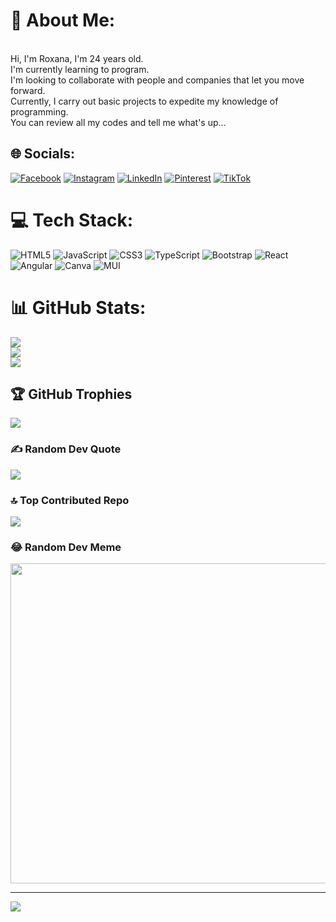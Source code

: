 # 💫 About Me:
<br>Hi, I'm Roxana, I'm 24 years old.<br>I'm currently learning to program.<br>I'm looking to collaborate with people and companies that let you move forward.<br>Currently, I carry out basic projects to expedite my knowledge of programming.<br>You can review all my codes and tell me what's up...


## 🌐 Socials:
[![Facebook](https://img.shields.io/badge/Facebook-%231877F2.svg?logo=Facebook&logoColor=white)](https://facebook.com/https://www.facebook.com/roxana.rhenals1) [![Instagram](https://img.shields.io/badge/Instagram-%23E4405F.svg?logo=Instagram&logoColor=white)](https://instagram.com/https://www.instagram.com/roxanarhenals/) [![LinkedIn](https://img.shields.io/badge/LinkedIn-%230077B5.svg?logo=linkedin&logoColor=white)](https://linkedin.com/in/https://www.linkedin.com/in/roxanarhenals/) [![Pinterest](https://img.shields.io/badge/Pinterest-%23E60023.svg?logo=Pinterest&logoColor=white)](https://pinterest.com/Roxanarhenals) [![TikTok](https://img.shields.io/badge/TikTok-%23000000.svg?logo=TikTok&logoColor=white)](https://tiktok.com/@https://twitter.com/Roxanar2501) 

# 💻 Tech Stack:
![HTML5](https://img.shields.io/badge/html5-%23E34F26.svg?style=for-the-badge&logo=html5&logoColor=white) ![JavaScript](https://img.shields.io/badge/javascript-%23323330.svg?style=for-the-badge&logo=javascript&logoColor=%23F7DF1E) ![CSS3](https://img.shields.io/badge/css3-%231572B6.svg?style=for-the-badge&logo=css3&logoColor=white) ![TypeScript](https://img.shields.io/badge/typescript-%23007ACC.svg?style=for-the-badge&logo=typescript&logoColor=white) ![Bootstrap](https://img.shields.io/badge/bootstrap-%23563D7C.svg?style=for-the-badge&logo=bootstrap&logoColor=white) ![React](https://img.shields.io/badge/react-%2320232a.svg?style=for-the-badge&logo=react&logoColor=%2361DAFB) ![Angular](https://img.shields.io/badge/angular-%23DD0031.svg?style=for-the-badge&logo=angular&logoColor=white) ![Canva](https://img.shields.io/badge/Canva-%2300C4CC.svg?style=for-the-badge&logo=Canva&logoColor=white) ![MUI](https://img.shields.io/badge/MUI-%230081CB.svg?style=for-the-badge&logo=material-ui&logoColor=white)
# 📊 GitHub Stats:
![](https://github-readme-stats.vercel.app/api?username=Roxanarhenals25&theme=vue-dark&hide_border=false&include_all_commits=false&count_private=false)<br/>
![](https://github-readme-streak-stats.herokuapp.com/?user=Roxanarhenals25&theme=vue-dark&hide_border=false)<br/>
![](https://github-readme-stats.vercel.app/api/top-langs/?username=Roxanarhenals25&theme=vue-dark&hide_border=false&include_all_commits=false&count_private=false&layout=compact)

## 🏆 GitHub Trophies
![](https://github-profile-trophy.vercel.app/?username=Roxanarhenals25&theme=discord&no-frame=false&no-bg=false&margin-w=4)

### ✍️ Random Dev Quote
![](https://quotes-github-readme.vercel.app/api?type=horizontal&theme=radical)

### 🔝 Top Contributed Repo
![](https://github-contributor-stats.vercel.app/api?username=Roxanarhenals25&limit=5&theme=dark&combine_all_yearly_contributions=true)

### 😂 Random Dev Meme
<img src="https://rm.up.railway.app/" width="512px"/>

---
[![](https://visitcount.itsvg.in/api?id=Roxanarhenals25&icon=2&color=1)](https://visitcount.itsvg.in)

<!-- Proudly created with GPRM ( https://gprm.itsvg.in ) -->
